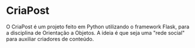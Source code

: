 # CriaPost
O CriaPost é um projeto feito em Python utilizando o framework Flask, para a disciplina de Orientação a Objetos. A ideia é que seja uma "rede social" para auxiliar criadores de conteúdo.
